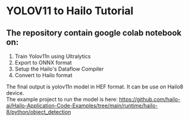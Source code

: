 # YOLOV11 to Hailo Tutorial

## The repository contain google colab notebook on:
1.  Train Yolov11n using Ultralytics
2.  Export to ONNX format
3.  Setup the Hailo's Dataflow Compiler
4.  Convert to Hailo format

The final output is yolov11n model in HEF format.
It can be use on Hailo8 device. \
The example project to run the model is here: https://github.com/hailo-ai/Hailo-Application-Code-Examples/tree/main/runtime/hailo-8/python/object_detection
